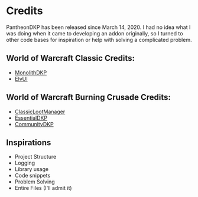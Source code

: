# Credits
PantheonDKP has been released since March 14, 2020. 
I had no idea what I was doing when it came to developing an addon originally, so I turned to other code bases for 
inspiration or help with solving a complicated problem.

## World of Warcraft Classic Credits:

- [MonolithDKP](https://www.curseforge.com/wow/addons/monolith-dkp/)
- [ElvUI](https://github.com/doadin/Elvui)

## World of Warcraft Burning Crusade Credits:

- [ClassicLootManager](https://www.curseforge.com/wow/addons/classic-loot-manager)
- [EssentialDKP](https://www.curseforge.com/wow/addons/essential-dkp)
- [CommunityDKP](https://github.com/Vapok/CommunityDKP)

## Inspirations

- Project Structure
- Logging
- Library usage
- Code snippets
- Problem Solving
- Entire Files (I'll admit it)